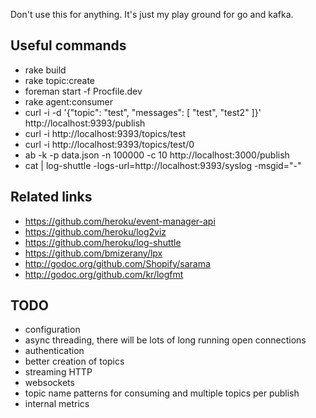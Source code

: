 Don't use this for anything. It's just my play ground for go and kafka.

## Useful commands

* rake build
* rake topic:create
* foreman start -f Procfile.dev
* rake agent:consumer
* curl -i -d '{"topic": "test", "messages": [ "test", "test2" ]}' http://localhost:9393/publish
* curl -i http://localhost:9393/topics/test
* curl -i http://localhost:9393/topics/test/0
* ab -k -p data.json -n 100000 -c 10 http://localhost:3000/publish
* cat | log-shuttle -logs-url=http://localhost:9393/syslog -msgid="-"

## Related links

* https://github.com/heroku/event-manager-api
* https://github.com/heroku/log2viz
* https://github.com/heroku/log-shuttle
* https://github.com/bmizerany/lpx
* http://godoc.org/github.com/Shopify/sarama
* http://godoc.org/github.com/kr/logfmt

## TODO

* configuration
* async threading, there will be lots of long running open connections
* authentication
* better creation of topics
* streaming HTTP
* websockets
* topic name patterns for consuming and multiple topics per publish
* internal metrics

